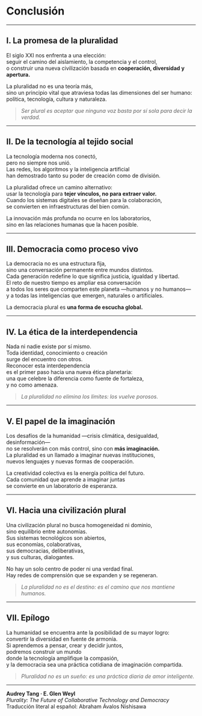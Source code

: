 # Conclusión

---

## I. La promesa de la pluralidad

El siglo XXI nos enfrenta a una elección:  
seguir el camino del aislamiento, la competencia y el control,  
o construir una nueva civilización basada en **cooperación, diversidad y apertura.**

La pluralidad no es una teoría más,  
sino un principio vital que atraviesa todas las dimensiones del ser humano:  
política, tecnología, cultura y naturaleza.

> *Ser plural es aceptar que ninguna voz basta por sí sola para decir la verdad.*

---

## II. De la tecnología al tejido social

La tecnología moderna nos conectó,  
pero no siempre nos unió.  
Las redes, los algoritmos y la inteligencia artificial  
han demostrado tanto su poder de creación como de división.

La pluralidad ofrece un camino alternativo:  
usar la tecnología para **tejer vínculos, no para extraer valor.**  
Cuando los sistemas digitales se diseñan para la colaboración,  
se convierten en infraestructuras del bien común.

La innovación más profunda no ocurre en los laboratorios,  
sino en las relaciones humanas que la hacen posible.

---

## III. Democracia como proceso vivo

La democracia no es una estructura fija,  
sino una conversación permanente entre mundos distintos.  
Cada generación redefine lo que significa justicia, igualdad y libertad.  
El reto de nuestro tiempo es ampliar esa conversación  
a todos los seres que comparten este planeta —humanos y no humanos—  
y a todas las inteligencias que emergen, naturales o artificiales.

La democracia plural es **una forma de escucha global.**

---

## IV. La ética de la interdependencia

Nada ni nadie existe por sí mismo.  
Toda identidad, conocimiento o creación  
surge del encuentro con otros.  
Reconocer esta interdependencia  
es el primer paso hacia una nueva ética planetaria:  
una que celebre la diferencia como fuente de fortaleza,  
y no como amenaza.

> *La pluralidad no elimina los límites: los vuelve porosos.*

---

## V. El papel de la imaginación

Los desafíos de la humanidad —crisis climática, desigualdad, desinformación—  
no se resolverán con más control, sino con **más imaginación.**  
La pluralidad es un llamado a imaginar nuevas instituciones,  
nuevos lenguajes y nuevas formas de cooperación.

La creatividad colectiva es la energía política del futuro.  
Cada comunidad que aprende a imaginar juntas  
se convierte en un laboratorio de esperanza.

---

## VI. Hacia una civilización plural

Una civilización plural no busca homogeneidad ni dominio,  
sino equilibrio entre autonomías.  
Sus sistemas tecnológicos son abiertos,  
sus economías, colaborativas,  
sus democracias, deliberativas,  
y sus culturas, dialogantes.

No hay un solo centro de poder ni una verdad final.  
Hay redes de comprensión que se expanden y se regeneran.

> *La pluralidad no es el destino: es el camino que nos mantiene humanos.*

---

## VII. Epílogo

La humanidad se encuentra ante la posibilidad de su mayor logro:  
convertir la diversidad en fuente de armonía.  
Si aprendemos a pensar, crear y decidir juntos,  
podremos construir un mundo  
donde la tecnología amplifique la compasión,  
y la democracia sea una práctica cotidiana de imaginación compartida.

> *Pluralidad no es un sueño: es una práctica diaria de amor inteligente.*

---

**Audrey Tang · E. Glen Weyl**  
*Plurality: The Future of Collaborative Technology and Democracy*  
Traducción literal al español: Abraham Ávalos Nishisawa
